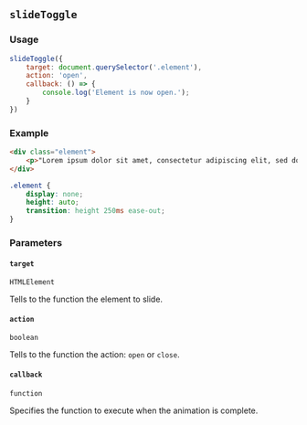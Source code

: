 ## `slideToggle`

### Usage

```javascript
slideToggle({
    target: document.querySelector('.element'),
    action: 'open',
    callback: () => {
        console.log('Element is now open.');
    }
})
```

### Example

```html
<div class="element">
    <p>"Lorem ipsum dolor sit amet, consectetur adipiscing elit, sed do eiusmod tempor incididunt ut labore et dolore magna aliqua. Ut enim ad minim veniam, quis nostrud exercitation ullamco laboris nisi ut aliquip ex ea commodo consequat. Duis aute irure dolor in reprehenderit in voluptate velit esse cillum dolore eu fugiat nulla pariatur. Excepteur sint occaecat cupidatat non proident, sunt in culpa qui officia deserunt mollit anim id est laborum."</p>
</div>
```

```css
.element {
    display: none;
    height: auto;
    transition: height 250ms ease-out;
}
```

### Parameters

#### `target`

`HTMLElement`

Tells to the function the element to slide.

#### `action`

`boolean`

Tells to the function the action: `open` or `close`.

#### `callback`

`function`

Specifies the function to execute when the animation is complete.
